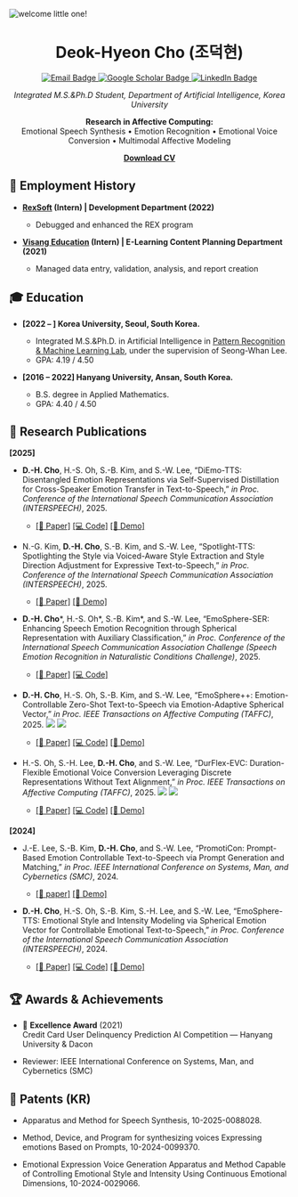 
![welcome little one!](https://github.com/user-attachments/assets/290ce339-84ca-4028-b82c-0929853f590a)

<h1 align="center">Deok-Hyeon Cho (조덕현) </h1>

<p align="center">
  <a href="mailto:dh_cho@korea.ac.kr">
    <img src="https://img.shields.io/badge/Email-dh_cho%40korea.ac.kr-blue?style=flat&logo=gmail" alt="Email Badge"/>
  </a>
  <a href="https://scholar.google.co.kr/citations?user=cynqcHwAAAAJ&hl=en">
    <img src="https://img.shields.io/badge/Google%20Scholar-Profile-orange?style=flat&logo=google-scholar" alt="Google Scholar Badge"/>
  </a>
  <a href="https://www.linkedin.com/in/deokhyeon-cho-7b5222204">
    <img
      src="https://img.shields.io/badge/LinkedIn-Deok–Hyeon%20Cho-0077B5?style=flat&logo=linkedin&logoColor=white"
      alt="LinkedIn Badge"
    />
  </a>
</p>

<p align="center"><em>Integrated M.S.&amp;Ph.D Student, Department of Artificial Intelligence, Korea University</em></p>

<p align="center">
  <strong>Research in Affective Computing:</strong><br/>
  Emotional Speech Synthesis • Emotion Recognition • Emotional Voice Conversion • Multimodal Affective Modeling
</p>

<p align="center">
  <a href="https://github.com/user-attachments/files/20328954/250520_CV.pdf"
     target="_blank" rel="noopener">
    <strong>Download CV</strong>
  </a>
</p>

## 💼 Employment History

- **[RexSoft](https://rexsoft.org/) (Intern) | Development Department (2022)**  
   - Debugged and enhanced the REX program


- **[Visang Education](https://www.visang.com/pageLoad?page_id=/en/main) (Intern) | E-Learning Content Planning Department (2021)**  
   - Managed data entry, validation, analysis, and report creation


## 🎓 Education

- **[2022 – ] Korea University, Seoul, South Korea.**
  - Integrated M.S.&Ph.D. in Artificial Intelligence in [Pattern Recognition & Machine Learning Lab](http://ibi.korea.ac.kr/sub2_1.php?code=LSW), under the supervision of Seong-Whan Lee.
  - GPA: 4.19 / 4.50
  
- **[2016 – 2022] Hanyang University, Ansan, South Korea.**
  - B.S. degree in Applied Mathematics.
  - GPA: 4.40 / 4.50

## 📑 Research Publications


**[2025]**
- **D.-H. Cho**, H.-S. Oh, S.-B. Kim, and S.-W. Lee, “DiEmo-TTS: Disentangled Emotion Representations via Self-Supervised Distillation for Cross-Speaker Emotion Transfer in Text-to-Speech,” *in Proc. Conference of the International Speech Communication Association (INTERSPEECH)*, 2025.
   - [[📄 Paper]](https://arxiv.org/abs/2505.19687) [[💻 Code]](https://github.com/Choddeok/DiEmoTTS) [[🎤 Demo]](https://choddeok.github.io/DiEmo-TTS-Demo/)

- N.-G. Kim, **D.-H. Cho**, S.-B. Kim, and S.-W. Lee, “Spotlight-TTS: Spotlighting the Style via Voiced-Aware Style Extraction and Style Direction Adjustment for Expressive Text-to-Speech,” *in Proc. Conference of the International Speech Communication Association (INTERSPEECH)*, 2025.
   - [[📄 Paper]](https://arxiv.org/abs/2505.20868) [[🎤 Demo]](https://spotlight-tts.github.io/)

- **D.-H. Cho***, H.-S. Oh*, S.-B. Kim*, and S.-W. Lee, “EmoSphere-SER: Enhancing Speech Emotion Recognition through Spherical Representation with Auxiliary Classification,” *in Proc. Conference of the International Speech Communication Association Challenge (Speech Emotion Recognition in Naturalistic Conditions Challenge)*, 2025.
   - [[📄 Paper]](https://arxiv.org/abs/2505.19693) [[💻 Code]](https://github.com/Choddeok/EmoSphereSER)

- **D.-H. Cho**, H.-S. Oh, S.-B. Kim, and S.-W. Lee, “EmoSphere++: Emotion-Controllable Zero-Shot Text-to-Speech via Emotion-Adaptive Spherical Vector,” *in Proc. IEEE Transactions on Affective Computing (TAFFC)*, 2025. ![](https://img.shields.io/badge/2023--JCR--IF-9.6-red) ![](https://img.shields.io/badge/JIF%20Top%201.6%25-red)
   - [[📄 Paper]](https://ieeexplore.ieee.org/document/10965917) [[💻 Code]](https://github.com/Choddeok/EmoSpherepp) [[🎤 Demo]](https://choddeok.github.io/EmoSphere-Demo/)

- H.-S. Oh, S.-H. Lee, **D.-H. Cho**, and S.-W. Lee, “DurFlex-EVC: Duration-Flexible Emotional Voice Conversion Leveraging Discrete Representations Without Text Alignment,” *in Proc. IEEE Transactions on Affective Computing (TAFFC)*, 2025. ![](https://img.shields.io/badge/2023--JCR--IF-9.6-red) ![](https://img.shields.io/badge/JIF%20Top%201.6%25-red)
   - [[📄 Paper]](https://ieeexplore.ieee.org/stamp/stamp.jsp?arnumber=10844546) [[💻 Code]](https://github.com/hs-oh-prml/DurFlexEVC?tab=readme-ov-file) [[🎤 Demo]](https://prml-lab-speech-team.github.io/durflex/)

**[2024]**
- J.-E. Lee, S.-B. Kim, **D.-H. Cho**, and S.-W. Lee, “PromotiCon: Prompt-Based Emotion Controllable Text-to-Speech via Prompt Generation and Matching,” *in Proc. IEEE International Conference on Systems, Man, and Cybernetics (SMC)*, 2024.
   - [[📄 paper]](https://ieeexplore.ieee.org/document/10831218) [[🎤 Demo]](https://promoticon.github.io/.)

- **D.-H. Cho**, H.-S. Oh, S.-B. Kim, S.-H. Lee, and S.-W. Lee, “EmoSphere-TTS: Emotional Style and Intensity Modeling via Spherical Emotion Vector for Controllable Emotional Text-to-Speech,” *in Proc. Conference of the International Speech Communication Association (INTERSPEECH)*, 2024.
   - [[📄 Paper]](https://www.isca-archive.org/interspeech_2024/cho24_interspeech.html) [[💻 Code]](https://github.com/Choddeok/EmoSphere-TTS) [[🎤 Demo]](https://emosphere-tts.github.io/)


## 🏆 Awards & Achievements

- 🥇 **Excellence Award** (2021)  
  Credit Card User Delinquency Prediction AI Competition — Hanyang University & Dacon

- Reviewer: IEEE International Conference on Systems, Man, and Cybernetics (SMC)

## 📑 Patents (KR)
- Apparatus and Method for Speech Synthesis, 10-2025-0088028.

- Method, Device, and Program for synthesizing voices Expressing emotions Based on Prompts, 10-2024-0099370.

- Emotional Expression Voice Generation Apparatus and Method Capable of Controlling Emotional Style and Intensity Using Continuous Emotional Dimensions, 10-2024-0029066.
